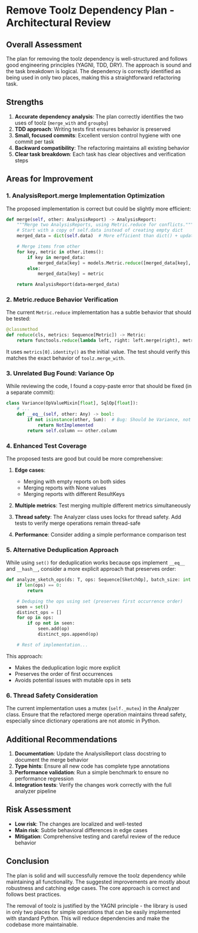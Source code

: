 # Remove Toolz Dependency Plan - Architectural Review

## Overall Assessment

The plan for removing the toolz dependency is well-structured and follows good engineering principles (YAGNI, TDD, DRY). The approach is sound and the task breakdown is logical. The dependency is correctly identified as being used in only two places, making this a straightforward refactoring task.

## Strengths

1. **Accurate dependency analysis**: The plan correctly identifies the two uses of toolz (`merge_with` and `groupby`)
2. **TDD approach**: Writing tests first ensures behavior is preserved
3. **Small, focused commits**: Excellent version control hygiene with one commit per task
4. **Backward compatibility**: The refactoring maintains all existing behavior
5. **Clear task breakdown**: Each task has clear objectives and verification steps

## Areas for Improvement

### 1. AnalysisReport.merge Implementation Optimization

The proposed implementation is correct but could be slightly more efficient:

```python
def merge(self, other: AnalysisReport) -> AnalysisReport:
    """Merge two AnalysisReports, using Metric.reduce for conflicts."""
    # Start with a copy of self.data instead of creating empty dict
    merged_data = dict(self.data)  # More efficient than dict() + update()

    # Merge items from other
    for key, metric in other.items():
        if key in merged_data:
            merged_data[key] = models.Metric.reduce([merged_data[key], metric])
        else:
            merged_data[key] = metric

    return AnalysisReport(data=merged_data)
```

### 2. Metric.reduce Behavior Verification

The current `Metric.reduce` implementation has a subtle behavior that should be tested:

```python
@classmethod
def reduce(cls, metrics: Sequence[Metric]) -> Metric:
    return functools.reduce(lambda left, right: left.merge(right), metrics, metrics[0].identity())
```

It uses `metrics[0].identity()` as the initial value. The test should verify this matches the exact behavior of `toolz.merge_with`.

### 3. Unrelated Bug Found: Variance Op

While reviewing the code, I found a copy-paste error that should be fixed (in a separate commit):

```python
class Variance(OpValueMixin[float], SqlOp[float]):
    # ...
    def __eq__(self, other: Any) -> bool:
        if not isinstance(other, Sum):  # Bug: Should be Variance, not Sum!
            return NotImplemented
        return self.column == other.column
```

### 4. Enhanced Test Coverage

The proposed tests are good but could be more comprehensive:

1. **Edge cases**:
   - Merging with empty reports on both sides
   - Merging reports with None values
   - Merging reports with different ResultKeys

2. **Multiple metrics**: Test merging multiple different metrics simultaneously

3. **Thread safety**: The Analyzer class uses locks for thread safety. Add tests to verify merge operations remain thread-safe

4. **Performance**: Consider adding a simple performance comparison test

### 5. Alternative Deduplication Approach

While using `set()` for deduplication works because ops implement `__eq__` and `__hash__`, consider a more explicit approach that preserves order:

```python
def analyze_sketch_ops(ds: T, ops: Sequence[SketchOp], batch_size: int = 100_000) -> None:
    if len(ops) == 0:
        return

    # Deduping the ops using set (preserves first occurrence order)
    seen = set()
    distinct_ops = []
    for op in ops:
        if op not in seen:
            seen.add(op)
            distinct_ops.append(op)

    # Rest of implementation...
```

This approach:
- Makes the deduplication logic more explicit
- Preserves the order of first occurrences
- Avoids potential issues with mutable ops in sets

### 6. Thread Safety Consideration

The current implementation uses a mutex (`self._mutex`) in the Analyzer class. Ensure that the refactored merge operation maintains thread safety, especially since dictionary operations are not atomic in Python.

## Additional Recommendations

1. **Documentation**: Update the AnalysisReport class docstring to document the merge behavior
2. **Type hints**: Ensure all new code has complete type annotations
3. **Performance validation**: Run a simple benchmark to ensure no performance regression
4. **Integration tests**: Verify the changes work correctly with the full analyzer pipeline

## Risk Assessment

- **Low risk**: The changes are localized and well-tested
- **Main risk**: Subtle behavioral differences in edge cases
- **Mitigation**: Comprehensive testing and careful review of the reduce behavior

## Conclusion

The plan is solid and will successfully remove the toolz dependency while maintaining all functionality. The suggested improvements are mostly about robustness and catching edge cases. The core approach is correct and follows best practices.

The removal of toolz is justified by the YAGNI principle - the library is used in only two places for simple operations that can be easily implemented with standard Python. This will reduce dependencies and make the codebase more maintainable.

